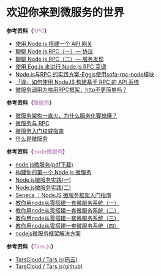 # 欢迎你来到微服务的世界

**参考资料（<font color=#CC99CD>RPC</font>）**
+ [使用 Node.js 搭建一个 API 网关](https://segmentfault.com/a/1190000010669382)
+ [聊聊 Node.js RPC（一）— 协议](https://zhuanlan.zhihu.com/p/38012481)
+ [聊聊 Node.js RPC（二）— 服务发现](https://juejin.im/entry/5b59e1d75188251ad06b7142)
+ [使用 Egg.js 来进行 Node.js RPC 互调](https://www.yuque.com/egg/nodejs/vlmums)
+ [Node.js与RPC 的实践方案-Eggjs使用sofa-rpc-node模块](https://juejin.im/post/5cf11991e51d45590a445ae4)
+ [「译」如何使用 NodeJS 构建基于 RPC 的 API 系统](https://juejin.im/post/5b9e5d046fb9a05d0d285f85)
+ [微服务调用为啥用RPC框架，http不更简单吗？](https://zhuanlan.zhihu.com/p/61364466)

**参考资料（<font color=#CC99CD>微服务</font>）**
+ [微服务架构一直火，为什么服务化要搞懂？](https://juejin.im/post/5d8371c651882507ba226c75)
+ [微服务与 RPC](https://juejin.im/entry/58afff0e2f301e006cfc7276)
+ [微服务入门权威指南](https://juejin.im/post/5ab0d1a3f265da23731448e0#heading-35)
+ [什么是微服务](https://juejin.im/post/5bf7e9936fb9a049e701c23a#heading-24)

**参考资料（<font color=#CC99CD>node微服务</font>）**
+ [node.js微服务(pdf下载)](https://sn9.us/file/20193518-394165563)
+ [构建你的第一个 Node.js 微服务](https://mp.weixin.qq.com/s?__biz=MjM5OTM4MDgwOQ==&mid=2449411958&idx=1&sn=f593803e9eae50ced225bf89df992711&chksm=b337fd508440744620f89e6f9bf300ba66b7b3e28e95a0d737b2c85cc5621d23fef1e4555b6f&token=1748443981&lang=zh_CN#rd)
+ [Node.js微服务实践(一)](https://mp.weixin.qq.com/s?__biz=MzU0OTExNzYwNg==&mid=2247484606&idx=1&sn=d41cdcca58ea7f7ebbd1b7d30ca1b2de&chksm=fbb58f77ccc20661ee070d54397cd6522da592ce98573b5ba2fa1fc3d9cd75f643d3c8b1a6e9&token=734937355&lang=zh_CN#rd)
+ [Node.js微服务实践(二)](https://mp.weixin.qq.com/s/EAwH-reNylnrc_SbMTed5g)
+ [Seneca ：NodeJS 微服务框架入门指南](https://segmentfault.com/a/1190000008501410)
+ [教你用node从零搭建一套微服务系统（一）](https://www.jianshu.com/p/efeb9b58b992)
+ [教你用node从零搭建一套微服务系统（二）](https://www.jianshu.com/p/6c4194cfd202)
+ [教你用node从零搭建一套微服务系统（三）](https://www.jianshu.com/p/3927fb8c506a)
+ [教你用node从零搭建一套微服务系统（四）](https://www.jianshu.com/p/0b4a203b60cd)
+ [nodejs微服务框架解决方案](https://juejin.im/post/5b0ac94651882538b304c436)

**参考资料（<font color=#CC99CD>Tars.js</font>）**
+ [TarsCloud / Tars.js(码云)](https://gitee.com/TarsCloud/Tars.js)
+ [TarsCloud / Tars.js(github)](https://github.com/TarsCloud/Tars)